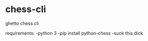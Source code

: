 # chess-cli
ghetto chess cli

requirements: 
  -python 3
  -pip install python-chess
  -suck this dick
